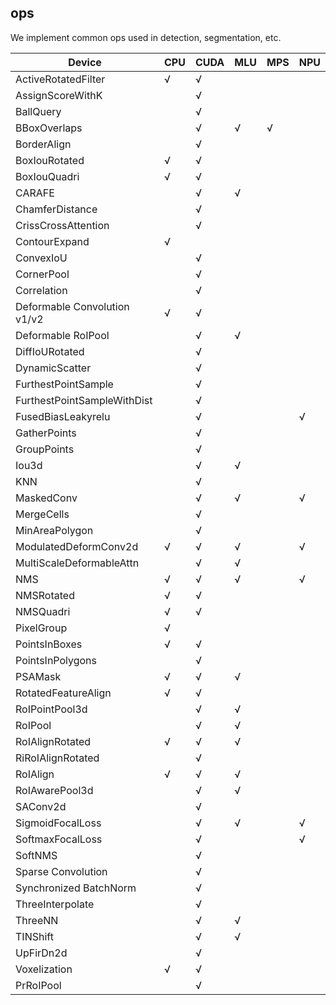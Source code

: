 ## ops

We implement common ops used in detection, segmentation, etc.

| Device                       | CPU | CUDA | MLU | MPS | NPU |
| ---------------------------- | --- | ---- | --- | --- | --- |
| ActiveRotatedFilter          | √   | √    |     |     |     |
| AssignScoreWithK             |     | √    |     |     |     |
| BallQuery                    |     | √    |     |     |     |
| BBoxOverlaps                 |     | √    | √   | √   |     |
| BorderAlign                  |     | √    |     |     |     |
| BoxIouRotated                | √   | √    |     |     |     |
| BoxIouQuadri                 | √   | √    |     |     |     |
| CARAFE                       |     | √    | √   |     |     |
| ChamferDistance              |     | √    |     |     |     |
| CrissCrossAttention          |     | √    |     |     |     |
| ContourExpand                | √   |      |     |     |     |
| ConvexIoU                    |     | √    |     |     |     |
| CornerPool                   |     | √    |     |     |     |
| Correlation                  |     | √    |     |     |     |
| Deformable Convolution v1/v2 | √   | √    |     |     |     |
| Deformable RoIPool           |     | √    | √   |     |     |
| DiffIoURotated               |     | √    |     |     |     |
| DynamicScatter               |     | √    |     |     |     |
| FurthestPointSample          |     | √    |     |     |     |
| FurthestPointSampleWithDist  |     | √    |     |     |     |
| FusedBiasLeakyrelu           |     | √    |     |     | √   |
| GatherPoints                 |     | √    |     |     |     |
| GroupPoints                  |     | √    |     |     |     |
| Iou3d                        |     | √    | √   |     |     |
| KNN                          |     | √    |     |     |     |
| MaskedConv                   |     | √    | √   |     | √   |
| MergeCells                   |     | √    |     |     |     |
| MinAreaPolygon               |     | √    |     |     |     |
| ModulatedDeformConv2d        | √   | √    | √   |     | √   |
| MultiScaleDeformableAttn     |     | √    | √   |     |     |
| NMS                          | √   | √    | √   |     | √   |
| NMSRotated                   | √   | √    |     |     |     |
| NMSQuadri                    | √   | √    |     |     |     |
| PixelGroup                   | √   |      |     |     |     |
| PointsInBoxes                | √   | √    |     |     |     |
| PointsInPolygons             |     | √    |     |     |     |
| PSAMask                      | √   | √    | √   |     |     |
| RotatedFeatureAlign          | √   | √    |     |     |     |
| RoIPointPool3d               |     | √    | √   |     |     |
| RoIPool                      |     | √    | √   |     |     |
| RoIAlignRotated              | √   | √    | √   |     |     |
| RiRoIAlignRotated            |     | √    |     |     |     |
| RoIAlign                     | √   | √    | √   |     |     |
| RoIAwarePool3d               |     | √    | √   |     |     |
| SAConv2d                     |     | √    |     |     |     |
| SigmoidFocalLoss             |     | √    | √   |     | √   |
| SoftmaxFocalLoss             |     | √    |     |     | √   |
| SoftNMS                      |     | √    |     |     |     |
| Sparse Convolution           |     | √    |     |     |     |
| Synchronized BatchNorm       |     | √    |     |     |     |
| ThreeInterpolate             |     | √    |     |     |     |
| ThreeNN                      |     | √    | √   |     |     |
| TINShift                     |     | √    | √   |     |     |
| UpFirDn2d                    |     | √    |     |     |     |
| Voxelization                 | √   | √    |     |     |     |
| PrRoIPool                    |     | √    |     |     |     |
